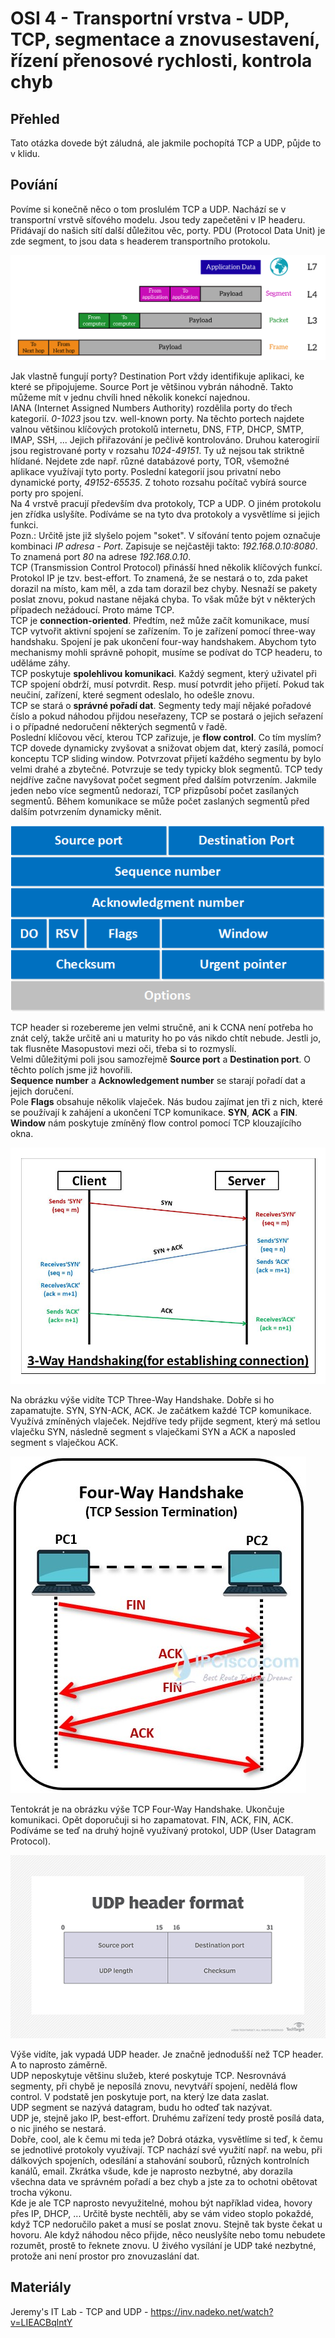 OSI 4 - Transportní vrstva - UDP, TCP, segmentace a znovusestavení, řízení přenosové rychlosti, kontrola chyb
===

Přehled
---

Tato otázka dovede být záludná, ale jakmile pochopítá TCP a UDP, půjde to v klidu.

Povíání
---

Povíme si konečně něco o tom proslulém TCP a UDP. Nachází se v transportní vrstvě síťového modelu. Jsou tedy zapečetěni v IP headeru. Přidávají do našich sítí další důležitou věc, porty. PDU (Protocol Data Unit) je zde segment, to jsou data s headerem transportního protokolu.     

![PDUs](pdus.png)

Jak vlastně fungují porty? Destination Port vždy identifikuje aplikaci, ke které se připojujeme. Source Port je většinou vybrán náhodně. Takto můžeme mít v jednu chvíli hned několik konekcí najednou.             
IANA (Internet Assigned Numbers Authority) rozdělila porty do třech kategorií. *0-1023* jsou tzv. well-known porty. Na těchto portech najdete valnou většinou klíčových protokolů internetu, DNS, FTP, DHCP, SMTP, IMAP, SSH, ... Jejich přiřazování je pečlivě kontrolováno. Druhou katerogiríí jsou registrované porty v rozsahu *1024-49151*. Ty už nejsou tak striktně hlídané. Nejdete zde např. různé databázové porty, TOR, všemožné aplikace využívají tyto porty. Poslední kategorií jsou privatní nebo dynamické porty, *49152-65535*. Z tohoto rozsahu počítač vybírá source porty pro spojení.      
Na 4 vrstvě pracují především dva protokoly, TCP a UDP. O jiném protokolu jen zřídka uslyšíte. Podíváme se na tyto dva protokoly a vysvětlíme si jejich funkci.         
Pozn.: Určitě jste již slyšelo pojem "soket". V síťování tento pojem označuje kombinaci *IP adresa - Port*. Zapisuje se nejčastěji takto: *192.168.0.10:8080*. To znamená port *80* na adrese *192.168.0.10*.        
TCP (Transmission Control Protocol) přinásší hned několik klíčových funkcí. Protokol IP je tzv. best-effort. To znamená, že se nestará o to, zda paket dorazil na místo, kam měl, a zda tam dorazil bez chyby. Nesnaží se pakety poslat znovu, pokud nastane nějaká chyba. To však může být v některých případech nežádoucí. Proto máme TCP.        
TCP je **connection-oriented**. Předtím, než může začít komunikace, musí TCP vytvořit aktivní spojení se zařízením. To je zařízení pomocí three-way handshaku. Spojení je pak ukončení four-way handshakem. Abychom tyto mechanismy mohli správně pohopit, musíme se podívat do TCP headeru, to uděláme záhy.           
TCP poskytuje **spolehlivou komunikaci**. Každý segment, který uživatel při TCP spojení obdrží, musí potvrdit. Resp. musí potvrdit jeho přijetí. Pokud tak neučiní, zařízení, které segment odeslalo, ho odešle znovu.              
TCP se stará o **správné pořadí dat**. Segmenty tedy mají nějaké pořadové číslo a pokud náhodou přijdou neseřazeny, TCP se postará o jejich seřazení i o případné nedoručení některých segmentů v řadě.             
Poslední klíčovou věcí, kterou TCP zařizuje, je **flow control**. Co tím myslím? TCP dovede dynamicky zvyšovat a snižovat objem dat, který zasílá, pomocí konceptu TCP sliding window. Potvrzovat přijetí každého segmentu by bylo velmi drahé a zbytečné. Potvrzuje se tedy typicky blok segmentů. TCP tedy nejdříve začne navyšovat počet segment před dalším potvrzením. Jakmile jeden nebo více segmentů nedorazí, TCP přizpůsobí počet zasílaných segmentů. Během komunikace se může počet zaslaných segmentů před dalším potvrzením dynamicky měnit.

![TCP Header](tcp_header.png)

TCP header si rozebereme jen velmi stručně, ani k CCNA není potřeba ho znát celý, takže určitě ani u maturity ho po vás nikdo chtít nebude. Jestli jo, tak flusněte Masopustovi mezi oči, třeba si to rozmyslí.          
Velmi důležitými poli jsou samozřejmě **Source port** a **Destination port**. O těchto polích jsme již hovořili.        
**Sequence number** a **Acknowledgement number** se starají pořadí dat a jejich doručení.           
Pole **Flags** obsahuje několik vlaječek. Nás budou zajímat jen tři z nich, které se používají k zahájení a ukončení TCP komunikace. **SYN**, **ACK** a **FIN**.        
**Window** nám poskytuje zmíněný flow control pomocí TCP klouzajícího okna.     

![Three-Way Handshake](tcp_three-way_handshake.jpg)

Na obrázku výše vidíte TCP Three-Way Handshake. Dobře si ho zapamatujte. SYN, SYN-ACK, ACK. Je začátkem každé TCP komunikace. Využívá zmíněných vlaječek. Nejdříve tedy přijde segment, který má setlou vlaječku SYN, následně segment s vlaječkami SYN a ACK a naposled segment s vlaječkou ACK.

![Four-Way Handshake](tcp_four-way_handshake.jpg)

Tentokrát je na obrázku výše TCP Four-Way Handshake. Ukončuje komunikaci. Opět doporučuji si ho zapamatovat. FIN, ACK, FIN, ACK.            
Podíváme se teď na druhý hojně využívaný protokol, UDP (User Datagram Protocol).     

![UDP Header](udp_header.png)

Výše vidíte, jak vypadá UDP header. Je značně jednodušší než TCP header. A to naprosto záměrně.         
UDP neposkytuje většinu služeb, které poskytuje TCP. Nesrovnává segmenty, při chybě je neposílá znovu, nevytváří spojení, nedělá flow control. V podstatě jen poskytuje port, na který lze data zaslat.         
UDP segment se nazývá datagram, budu ho odteď tak nazývat.          
UDP je, stejně jako IP, best-effort. Druhému zařízení tedy prostě posílá data, o nic jiného se nestará.         
Dobře, cool, ale k čemu mi teda je? Dobrá otázka, vysvětlíme si teď, k čemu se jednotlivé protokoly využívají. TCP nachází své využití např. na webu, při dálkových spojeních, odesílání a stahování souborů, různých kontrolních kanálů, email. Zkrátka všude, kde je naprosto nezbytné, aby dorazila všechna data ve správném pořadí a bez chyb a jste za to ochotni obětovat trocha výkonu.          
Kde je ale TCP naprosto nevyužitelné, mohou být například videa, hovory přes IP, DHCP, ... Určitě byste nechtěli, aby se vám video stoplo pokaždé, když TCP nedoručilo paket a musí se poslat znovu. Stejně tak byste čekat u hovoru. Ale když náhodou něco přijde, něco neuslyšíte nebo tomu nebudete rozumět, prostě to řeknete znovu. U živého vysílání je UDP také nezbytné, protože ani není prostor pro znovuzaslání dat.       


Materiály
---
Jeremy's IT Lab - TCP and UDP - https://inv.nadeko.net/watch?v=LIEACBqlntY
